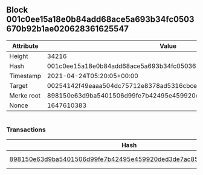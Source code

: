 ## Block 001c0ee15a18e0b84add68ace5a693b34fc0503670b92b1ae020628361625547

Attribute | Value
--- | ---
Height | 34216
Hash | 001c0ee15a18e0b84add68ace5a693b34fc0503670b92b1ae020628361625547
Timestamp | 2021-04-24T05:20:05+00:00
Target | 00254142f49eaaa504dc75712e8378ad5316cbcead634704b3734b6271167cc4
Merke root | 898150e63d9ba5401506d99fe7b42495e459920ded3de7ac852e507ba7a7cfe1
Nonce | 1647610383

```

```

### Transactions

Hash | Amount
--- | ---
[898150e63d9ba5401506d99fe7b42495e459920ded3de7ac852e507ba7a7cfe1](898150e63d9ba5401506d99fe7b42495e459920ded3de7ac852e507ba7a7cfe1.md) | 10.00000000 SKEPTI 
